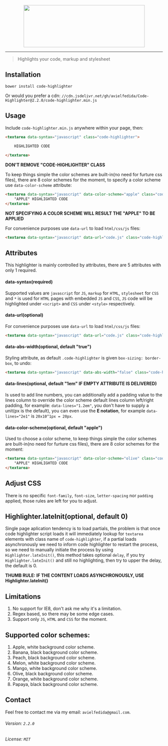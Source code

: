 <p align="center">
	<img height="135" width="387" src="http://i.imgur.com/vbcjpkX.png">
</p>

---

> Highlights your code, markup and stylesheet

## Installation

```
bower install code-highlighter
```

Or would you prefer a cdn: `//cdn.jsdelivr.net/gh/avielfedida/Code-Highlighter@2.2.0/code-highlighter.min.js`

## Usage

Include `code-highlighter.min.js` anywhere within your page, then:

```html
<textarea data-syntax="javascript" class="code-highlighter">
	
	HIGHLIGHTED CODE

</textarea>
```

**DON'T REMOVE "CODE-HIGHLIGHTER" CLASS**

To keep things simple the color schemes are built-in(no need for furture css files), there are 
8 color schemes for the moment, to specify a color scheme use `data-color-scheme` attribute:

```html
<textarea data-syntax="javascript" data-color-scheme="apple" class="code-highlighter">
	"APPLE" HIGHLIGHTED CODE
</textarea>
```

**NOT SPECIFYING A COLOR SCHEME WILL RESULT THE "APPLE" TO BE APPLIED**

For convenience purposes use `data-url` to load `html/css/js` files:

```html
<textarea data-syntax="javascript" data-url="code.js" class="code-highlighter"></textarea>
```

## Attributes

This highlighter is mainly controlled by attributes, there are 5 attributes with only 1 required.

#### data-syntax(required)

Supported values are `javascript` for `JS`, `markup` for `HTML`, `stylesheet` for `CSS` and `*` is used for `HTML` pages with embedded `JS` and `CSS`, `JS` code will be highlighted under `<script>` and `CSS` under `<style>` respectively.

#### data-url(optional)

For convenience purposes use `data-url` to load `html/css/js` files:

```html
<textarea data-syntax="javascript" data-url="code.js" class="code-highlighter"></textarea>
```

#### data-abs-width(optional, default "true")

Styling attribute, as default `.code-highlighter` is given `box-sizing: border-box`, to undo:

```html
<textarea data-syntax="javascript" data-abs-width="false" class="code-highlighter"></textarea>
```

#### data-lines(optional, default "1em" IF EMPTY ATTRIBUTE IS DELIVERED)

Is used to add line numbers, you can additionally add a padding value to the lines column to override the color scheme default lines column left/right padding, for example: `data-lines="1.2em"`, you don't have to supply a unit(px is the default), you can even use the **E notation**, for example `data-lines="2e1"` is `20x10^1px = 20px`.


#### data-color-scheme(optional, default "apple")

Used to choose a color scheme, to keep things simple the color schemes are built-in(no need for furture css files), there are 8 color schemes for the moment:

```html
<textarea data-syntax="javascript" data-color-scheme="olive" class="code-highlighter">
	"APPLE" HIGHLIGHTED CODE
</textarea>
```

## Adjust CSS

There is no specific `font-family`, `font-size`, `letter-spacing` nor `padding` applied, those rules are left for you to adjust.

## Highlighter.lateInit(optional, default 0)

Single page aplication tendency is to load partials, the problem is that once code highlighter script loads it will immediately lookup for `textarea` elements with class name of `code-highlighter`, if a partial loads asynchronously we need to inform code highlighter to restart the process, so we need to manually initiate the process by using `Highlighter.lateInit()`, this method takes optional `delay`, if you try `Highlighter.lateInit()` and still no highlighting, then try to upper the delay, the default is 0.

**THUMB RULE: IF THE CONTENT LOADS ASYNCHRONOUSLY, USE Highlighter.lateInit()**

## Limitations

1. No support for IE8, don't ask me why it's a limitation.
2. Regex based, so there may be some edge cases.
4. Support only `JS`, `HTML` and `CSS` for the moment.

## Supported color schemes:

1. Apple, white background color scheme.
2. Banana, black background color scheme.
3. Peach, black background color scheme.
4. Melon, white background color scheme.
5. Mango, white background color scheme.
6. Olive, black background color scheme.
7. Orange, white background color scheme.
8. Papaya, black background color scheme.

## Contact

Feel free to contact me via my email: `avielfedida@gmail.com`.

###### Version: `2.2.0`

###### License: `MIT`
